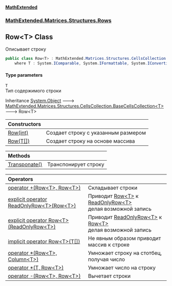#### [MathExtended](index.md 'index')
### [MathExtended.Matrices.Structures.Rows](MathExtended_Matrices_Structures_Rows.md 'MathExtended.Matrices.Structures.Rows')
## Row&lt;T&gt; Class
Описывает строку  
```csharp
public class Row<T> : MathExtended.Matrices.Structures.CellsCollection.BaseCellsCollection<T>
    where T : System.IComparable, System.IFormattable, System.IConvertible, System.IComparable<T>, System.IEquatable<T>
```
#### Type parameters
<a name='MathExtended_Matrices_Structures_Rows_Row_T__T'></a>
`T`  
Тип содержимого строки
  

Inheritance [System.Object](https://docs.microsoft.com/en-us/dotnet/api/System.Object 'System.Object') &#129106; [MathExtended.Matrices.Structures.CellsCollection.BaseCellsCollection&lt;](MathExtended_Matrices_Structures_CellsCollection_BaseCellsCollection_T_.md 'MathExtended.Matrices.Structures.CellsCollection.BaseCellsCollection&lt;T&gt;')[T](MathExtended_Matrices_Structures_Rows_Row_T_.md#MathExtended_Matrices_Structures_Rows_Row_T__T 'MathExtended.Matrices.Structures.Rows.Row&lt;T&gt;.T')[&gt;](MathExtended_Matrices_Structures_CellsCollection_BaseCellsCollection_T_.md 'MathExtended.Matrices.Structures.CellsCollection.BaseCellsCollection&lt;T&gt;') &#129106; Row&lt;T&gt;  

| Constructors | |
| :--- | :--- |
| [Row(int)](MathExtended_Matrices_Structures_Rows_Row_T__Row(int).md 'MathExtended.Matrices.Structures.Rows.Row&lt;T&gt;.Row(int)') | Создает строку с указанным размером<br/> |
| [Row(T[])](MathExtended_Matrices_Structures_Rows_Row_T__Row(T__).md 'MathExtended.Matrices.Structures.Rows.Row&lt;T&gt;.Row(T[])') | Создает строку на основе массива<br/> |

| Methods | |
| :--- | :--- |
| [Transponate()](MathExtended_Matrices_Structures_Rows_Row_T__Transponate().md 'MathExtended.Matrices.Structures.Rows.Row&lt;T&gt;.Transponate()') | Транспонирует строку<br/> |

| Operators | |
| :--- | :--- |
| [operator +(Row&lt;T&gt;, Row&lt;T&gt;)](MathExtended_Matrices_Structures_Rows_Row_T__op_Addition(MathExtended_Matrices_Structures_Rows_Row_T__MathExtended_Matrices_Structures_Rows_Row_T_).md 'MathExtended.Matrices.Structures.Rows.Row&lt;T&gt;.op_Addition(MathExtended.Matrices.Structures.Rows.Row&lt;T&gt;, MathExtended.Matrices.Structures.Rows.Row&lt;T&gt;)') | Складывает строки<br/> |
| [explicit operator ReadOnlyRow&lt;T&gt;(Row&lt;T&gt;)](MathExtended_Matrices_Structures_Rows_Row_T__op_ExplicitMathExtended_Matrices_Structures_Rows_ReadOnlyRow_T_(MathExtended_Matrices_Structures_Rows_Row_T_).md 'MathExtended.Matrices.Structures.Rows.Row&lt;T&gt;.op_Explicit MathExtended.Matrices.Structures.Rows.ReadOnlyRow&lt;T&gt;(MathExtended.Matrices.Structures.Rows.Row&lt;T&gt;)') | Приводит [Row&lt;T&gt;](MathExtended_Matrices_Structures_Rows_Row_T_.md 'MathExtended.Matrices.Structures.Rows.Row&lt;T&gt;')  к [ReadOnlyRow&lt;T&gt;](MathExtended_Matrices_Structures_Rows_ReadOnlyRow_T_.md 'MathExtended.Matrices.Structures.Rows.ReadOnlyRow&lt;T&gt;')<br/>делая возможной запись<br/> |
| [explicit operator Row&lt;T&gt;(ReadOnlyRow&lt;T&gt;)](MathExtended_Matrices_Structures_Rows_Row_T__op_ExplicitMathExtended_Matrices_Structures_Rows_Row_T_(MathExtended_Matrices_Structures_Rows_ReadOnlyRow_T_).md 'MathExtended.Matrices.Structures.Rows.Row&lt;T&gt;.op_Explicit MathExtended.Matrices.Structures.Rows.Row&lt;T&gt;(MathExtended.Matrices.Structures.Rows.ReadOnlyRow&lt;T&gt;)') | Приводит [ReadOnlyRow&lt;T&gt;](MathExtended_Matrices_Structures_Rows_ReadOnlyRow_T_.md 'MathExtended.Matrices.Structures.Rows.ReadOnlyRow&lt;T&gt;') к [Row&lt;T&gt;](MathExtended_Matrices_Structures_Rows_Row_T_.md 'MathExtended.Matrices.Structures.Rows.Row&lt;T&gt;')<br/>делая возможной запись<br/> |
| [implicit operator Row&lt;T&gt;(T[])](MathExtended_Matrices_Structures_Rows_Row_T__op_ImplicitMathExtended_Matrices_Structures_Rows_Row_T_(T__).md 'MathExtended.Matrices.Structures.Rows.Row&lt;T&gt;.op_Implicit MathExtended.Matrices.Structures.Rows.Row&lt;T&gt;(T[])') | Не явным образом приводит массив к строке<br/> |
| [operator *(Row&lt;T&gt;, Column&lt;T&gt;)](MathExtended_Matrices_Structures_Rows_Row_T__op_Multiply(MathExtended_Matrices_Structures_Rows_Row_T__MathExtended_Matrices_Structures_Columns_Column_T_).md 'MathExtended.Matrices.Structures.Rows.Row&lt;T&gt;.op_Multiply(MathExtended.Matrices.Structures.Rows.Row&lt;T&gt;, MathExtended.Matrices.Structures.Columns.Column&lt;T&gt;)') | Умножает строку на стотбец, получая число<br/> |
| [operator *(T, Row&lt;T&gt;)](MathExtended_Matrices_Structures_Rows_Row_T__op_Multiply(T_MathExtended_Matrices_Structures_Rows_Row_T_).md 'MathExtended.Matrices.Structures.Rows.Row&lt;T&gt;.op_Multiply(T, MathExtended.Matrices.Structures.Rows.Row&lt;T&gt;)') | Умножает число на строку<br/> |
| [operator -(Row&lt;T&gt;, Row&lt;T&gt;)](MathExtended_Matrices_Structures_Rows_Row_T__op_Subtraction(MathExtended_Matrices_Structures_Rows_Row_T__MathExtended_Matrices_Structures_Rows_Row_T_).md 'MathExtended.Matrices.Structures.Rows.Row&lt;T&gt;.op_Subtraction(MathExtended.Matrices.Structures.Rows.Row&lt;T&gt;, MathExtended.Matrices.Structures.Rows.Row&lt;T&gt;)') | Вычетает строки<br/> |
